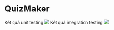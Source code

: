 # QuizMaker
Kết quả unit testing
  <image src="testResult/unitTest.png"></image>
Kết quả integration testing
 <image src="testResult/integrationTest.png"></image>

